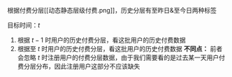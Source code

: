 根据付费分层[[动态静态层级付费.png]]，历史分层有至昨日&至今日两种标签


目标时间：$t$

1. 根据 $t-1$ 时用户的历史付费分层，看这批用户的历史付费数据
2. 根据至 $t$ 时用户的历史付费分层，看这批用户的历史付费数据
**不同点：** 前者会忽略 $t$ 时注册用户的付费分层数据，由于我们需要看的是过去某一天用户付费分层分布，因此注册用户这部分不应该缺失
